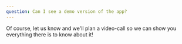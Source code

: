 ```yaml
---
question: Can I see a demo version of the app?
---
```

Of course, let us know and we'll plan a video-call so we can show you everything there is to know about it!
